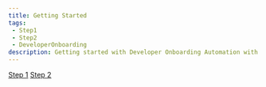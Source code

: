 ```yaml
---
title: Getting Started
tags: 
 - Step1
 - Step2
 - DeveloperOnboarding
description: Getting started with Developer Onboarding Automation with Microsoft DevHome
---
```


[Step 1](../_docs/devMachineConfig/step1.md)
[Step 2](../_docs/devMachineConfig/step2.md)